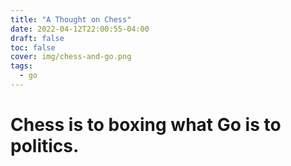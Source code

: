 ```yaml
---
title: "A Thought on Chess"
date: 2022-04-12T22:00:55-04:00
draft: false
toc: false
cover: img/chess-and-go.png
tags:
  - go
---
```


# Chess is to boxing what Go is to politics.
